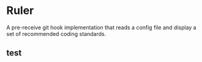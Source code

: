 # Ruler
A pre-receive git hook implementation that reads a config file and display a set of recommended coding standards.

## test